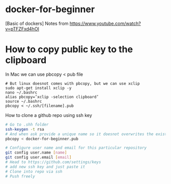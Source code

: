 # docker-for-beginner
[Basic of dockers] Notes from https://www.youtube.com/watch?v=pTFZFxd4hOI

# How to copy public key to the clipboard

In Mac we can use pbcopy < pub file

```
# But linux doesnot comes with pbcopy, but we can use xclip
sudo apt-get install xclip -y
nano ~/.bashrc
alias pbcopy=’xclip -selection clipboard’
source ~/.bashrc
pbcopy < ~/.ssh/[filename].pub
```

How to clone a github repo using ssh key

```sh
# Go to .shh folder
ssh-keygen -t rsa
# And when ask provide a unique name so it doesnot overwrites the existing keys
pbcopy < docker-for-beginner.pub 
```

```sh
# Configure user name and email for this particular repository
git config user.name [name]
git config user.email [email]
# Head to https://github.com/settings/keys
# add new ssh key and just paste it
# Clone into repo via ssh
# Push freely
```